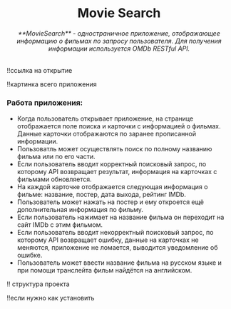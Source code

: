 <h1 align="center">Movie Search</h1>
<h6 align="center">**MovieSearch** - одностраничное приложение, отображающее информацию о фильмах по запросу пользователя. Для получения информации используется OMDb RESTful API.</h6>

!!ссылка на открытие

!!картинка всего приложения

### Работа приложения:
+ Когда пользователь открывает приложение, на странице отображается поле поиска и карточки с информацией о фильмах. Данные карточки отображаются по заранее прописанной информации. 
+ Пользоватль может осуществлять поиск по полному названию фильма или по его части.
+ Если пользователь вводит корректный поисковый запрос, по которому API возвращает результат, информация на карточках с фильмами обновляется.
+ На каждой карточке отображается следующая информация о фильме: название, постер, дата выхода, рейтинг IMDb.
+ Пользователь может нажать на постер и ему откроется ещё дополнительная информация по фильму.
+ Если пользователь нажимает на название фильма он переходит на сайт IMDb с этим фильмом.
+ Если пользователь вводит некорректный поисковый запрос, по которому API возвращает ошибку, данные на карточках не меняются, приложение не ломается, выводится уведомление об ошибке.
+ Пользователь может ввести название фильма на русском языке и при помощи транслейта фильм найдётся на английском.

!! структура проекта

!!если нужно как установить

